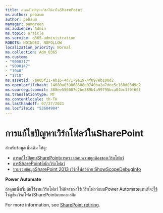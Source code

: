 ```yaml
---
title: การแก้ไขปัญหาเวิร์กโฟลว์ในSharePoint
ms.author: pebaum
author: pebaum
manager: pamgreen
ms.audience: Admin
ms.topic: article
ms.service: o365-administration
ROBOTS: NOINDEX, NOFOLLOW
localization_priority: Normal
ms.collection: Adm_O365
ms.custom:
- "9000317"
- "9000147"
- "1940"
- "1718"
ms.assetid: 7ae05f21-eb16-4d71-9e19-4f097eb100d2
ms.openlocfilehash: 14680a039068688e0740ba2a7dee5c168d03d9d2
ms.sourcegitcommit: 380ee556007d2be389b1a99795bca04bc1f9f60f
ms.translationtype: MT
ms.contentlocale: th-TH
ms.lasthandoff: 07/27/2021
ms.locfileid: "53604904"
---
```

# <a name="troubleshoot-workflows-in-sharepoint"></a>การแก้ไขปัญหาเวิร์กโฟลว์ในSharePoint

สำหรับข้อมูลเพิ่มเติม ให้ดู:

- [การแก้ไขปัญหาSharePointการตรวจสอบความถูกต้องของเวิร์กโฟลว์](/sharepoint/dev/general-development/troubleshooting-sharepoint-server-workflow-validation-errors-in-visio)
- [การSharePointดีบักเวิร์กโฟลว์](/sharepoint/dev/general-development/debugging-sharepoint-server-workflows)
- [รวบรวมข้อมูลSharePoint 2013 เวิร์กโฟลว์ด้วย ShowScopeDebugInfo](/sharepoint/troubleshoot/workflows/gather-workflow-data)

**Power Automate**

ถ้าคุณเพิ่งเริ่มต้นใช้งานเวิร์กโฟลว์ ให้พิจารณาใช้เวิร์กโฟลว์แบบPower Automateแทนที่จะ[ใช้](/power-automate/modern-approvals)โซลูชันเวิร์กโฟลว์SharePointแบบคลาสสิก

For more information, see [SharePoint retiring](/alchemyinsights/sharepoint-workflows-retiring).
